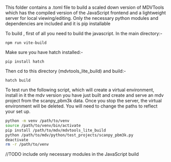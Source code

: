 
This folder contains a .toml file to build a scaled down version of MDVTools which has the compiled version of the JavaScript frontend and a lightweight server for local viewing/editing. Only the necessary python modules and dependencies are included and it is pip installable

To build , first of all you need to build the javascript. In the main directory:-
```
npm run vite-build
```
Make sure you have hatch installed:-
```
pip install hatch
```

Then cd to this directory (mdvtools_lite_build) and build:-
```
hatch build
```

To test run the following script, which will create a virtual environment, install in it the mdv version you have just built and create and serve an mdv project from the scanpy_pbm3k data. Once you stop the server, the virtual environment will be deleted. You will need to change the paths to reflect your set up.
```bash
python -m venv /path/to/venv
source /path/to/venv/bin/activate
pip install /path/to/mdv/mdvtools_lite_build
python /path/to/mdv/python/test_projects/scanpy_pbm3k.py
deactivate
rm -r /path/to/venv
```

//TODO
include only necessary modules in the JavaScript build


